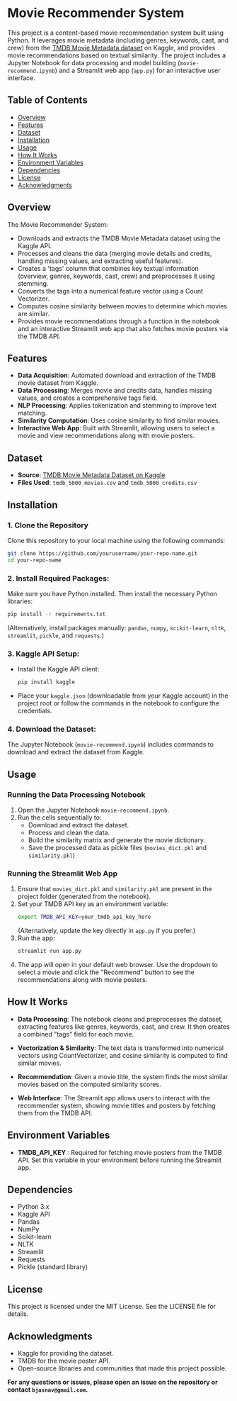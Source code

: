 
# Movie Recommender System

This project is a content-based movie recommendation system built using Python. It leverages movie metadata (including genres, keywords, cast, and crew) from the [TMDB Movie Metadata dataset](https://www.kaggle.com/tmdb/tmdb-movie-metadata) on Kaggle, and provides movie recommendations based on textual similarity. The project includes a Jupyter Notebook for data processing and model building (`movie-recommend.ipynb`) and a Streamlit web app (`app.py`) for an interactive user interface.

## Table of Contents

- [Overview](#overview)
- [Features](#features)
- [Dataset](#dataset)
- [Installation](#installation)
- [Usage](#usage)
- [How It Works](#how-it-works)
- [Environment Variables](#environment-variables)
- [Dependencies](#dependencies)
- [License](#license)
- [Acknowledgments](#acknowledgments)

## Overview

The Movie Recommender System:
- Downloads and extracts the TMDB Movie Metadata dataset using the Kaggle API.
- Processes and cleans the data (merging movie details and credits, handling missing values, and extracting useful features).
- Creates a 'tags' column that combines key textual information (overview, genres, keywords, cast, crew) and preprocesses it using stemming.
- Converts the tags into a numerical feature vector using a Count Vectorizer.
- Computes cosine similarity between movies to determine which movies are similar.
- Provides movie recommendations through a function in the notebook and an interactive Streamlit web app that also fetches movie posters via the TMDB API.

## Features

- **Data Acquisition**: Automated download and extraction of the TMDB movie dataset from Kaggle.
- **Data Processing**: Merges movie and credits data, handles missing values, and creates a comprehensive tags field.
- **NLP Processing**: Applies tokenization and stemming to improve text matching.
- **Similarity Computation**: Uses cosine similarity to find similar movies.
- **Interactive Web App**: Built with Streamlit, allowing users to select a movie and view recommendations along with movie posters.

## Dataset

- **Source**: [TMDB Movie Metadata Dataset on Kaggle](https://www.kaggle.com/tmdb/tmdb-movie-metadata)
- **Files Used**: `tmdb_5000_movies.csv` and `tmdb_5000_credits.csv`

## Installation

### 1. Clone the Repository
Clone this repository to your local machine using the following commands:
```bash
git clone https://github.com/yourusername/your-repo-name.git
cd your-repo-name
```
### 2. Install Required Packages:
Make sure you have Python installed. Then install the necessary Python libraries:
```bash
pip install -r requirements.txt
```
(Alternatively, install packages manually: `pandas`, `numpy`, `scikit-learn`, `nltk`, `streamlit`, `pickle`, and `requests`.)

### 3. Kaggle API Setup:
- Install the Kaggle API client:
  ```bash
  pip install kaggle
  ```
- Place your `kaggle.json` (downloadable from your Kaggle account) in the project root or follow the commands in the notebook to configure the credentials.

### 4. Download the Dataset:
The Jupyter Notebook (`movie-recommend.ipynb`) includes commands to download and extract the dataset from Kaggle.

## Usage

### Running the Data Processing Notebook

1. Open the Jupyter Notebook `movie-recommend.ipynb`.
2. Run the cells sequentially to:
   - Download and extract the dataset.
   - Process and clean the data.
   - Build the similarity matrix and generate the movie dictionary.
   - Save the processed data as pickle files (`movies_dict.pkl` and `similarity.pkl`)

### Running the Streamlit Web App

1. Ensure that `movies_dict.pkl` and `similarity.pkl` are present in the project folder (generated from the notebook).
2. Set your TMDB API key as an environment variable:
   ```bash
   export TMDB_API_KEY=your_tmdb_api_key_here
   ```
   (Alternatively, update the key directly in `app.py` if you prefer.)
3. Run the app:
   ```bash
   streamlit run app.py
   ```
4. The app will open in your default web browser. Use the dropdown to select a movie and click the "Recommend" button to see the recommendations along with movie posters.

## How It Works

- **Data Processing**: The notebook cleans and preprocesses the dataset, extracting features like genres, keywords, cast, and crew. It then creates a combined "tags" field for each movie.
  
- **Vectorization & Similarity**: The text data is transformed into numerical vectors using CountVectorizer, and cosine similarity is computed to find similar movies.
  
- **Recommendation**: Given a movie title, the system finds the most similar movies based on the computed similarity scores.
  
- **Web Interface**: The Streamlit app allows users to interact with the recommender system, showing movie titles and posters by fetching them from the TMDB API.


## Environment Variables

- **TMDB_API_KEY** : Required for fetching movie posters from the TMDB API. Set this variable in your environment before running the Streamlit app.

## Dependencies
- Python 3.x
- Kaggle API
- Pandas
- NumPy
- Scikit-learn
- NLTK
- Streamlit
- Requests
- Pickle (standard library)


## License

This project is licensed under the MIT License. See the LICENSE file for details.

## Acknowledgments
- Kaggle for providing the dataset.
- TMDB for the movie poster API.
- Open-source libraries and communities that made this project possible.


**For any questions or issues, please open an issue on the repository or contact `bjasnav@gmail.com`.**



